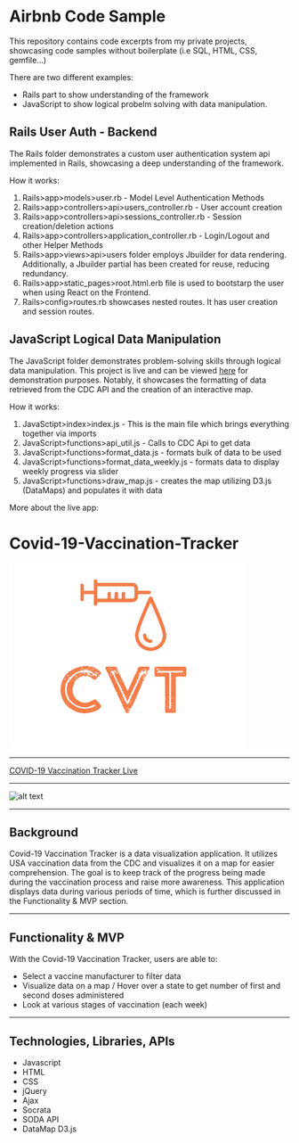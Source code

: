 # Airbnb Code Sample

This repository contains code excerpts from my private projects, showcasing code samples without boilerplate (i.e SQL, HTML, CSS, gemfile...)

There are two different examples:

* Rails part to show understanding of the framework
* JavaScript to show logical probelm solving with data manipulation.

## Rails User Auth - Backend

The Rails folder demonstrates a custom user authentication system api implemented in Rails, showcasing a deep understanding of the framework.

How it works:

1. Rails>app>models>user.rb - Model Level Authentication Methods
2. Rails>app>controllers>api>users_controller.rb - User account creation
3. Rails>app>controllers>api>sessions_controller.rb - Session creation/deletion actions
4. Rails>app>controllers>application_controller.rb - Login/Logout and other Helper Methods
5. Rails>app>views>api>users folder employs Jbuilder for data rendering. Additionally, a Jbuilder partial has been created for reuse, reducing redundancy.
6. Rails>app>static_pages>root.html.erb file is used to bootstarp the user when using React on the Frontend.
7. Rails>config>routes.rb showcases nested routes. It has user creation and session routes.

## JavaScript Logical Data Manipulation

The JavaScript folder demonstrates problem-solving skills through logical data manipulation. This project is live and can be viewed [here](https://hammadkhalid101.github.io/Covid-19-Vaccination-Tracker/) for demonstration purposes. Notably, it showcases the formatting of data retrieved from the CDC API and the creation of an interactive map.

How it works:
1. JavaSctipt>index>index.js - This is the main file which brings everything together via imports
2. JavaScript>functions>api_util.js - Calls to CDC Api to get data
3. JavaScript>functions>format_data.js - formats bulk of data to be used
4. JavaScript>functions>format_data_weekly.js - formats data to display weekly progress via slider
5. JavaScript>functions>draw_map.js - creates the map utilizing D3.js (DataMaps) and populates it with data

More about the live app:

# Covid-19-Vaccination-Tracker

![alt text](https://github.com/HammadKhalid101/Covid-19-Vaccination-Tracker/blob/main/CVT_LOGO.png "CVT Logo")

***

[COVID-19 Vaccination Tracker Live](https://hammadkhalid101.github.io/Covid-19-Vaccination-Tracker/)

***
![alt text](https://i.imgur.com/umfUJXf.gif[/img])

***

## Background

Covid-19 Vaccination Tracker is a data visualization application. It utilizes USA vaccination data from the CDC and visualizes it on a map for easier comprehension. The goal is to keep track of the progress being made during the vaccination process and raise more awareness. This application displays data during various periods of time, which is further discussed in the Functionality & MVP section.

***

## Functionality & MVP

With the Covid-19 Vaccination Tracker, users are able to:
* Select a vaccine manufacturer to filter data
* Visualize data on a map / Hover over a state to get number of first and second doses administered
* Look at various stages of vaccination (each week)

***

## Technologies, Libraries, APIs

* Javascript
* HTML
* CSS
* jQuery
* Ajax
* Socrata
* SODA API
* DataMap D3.js
